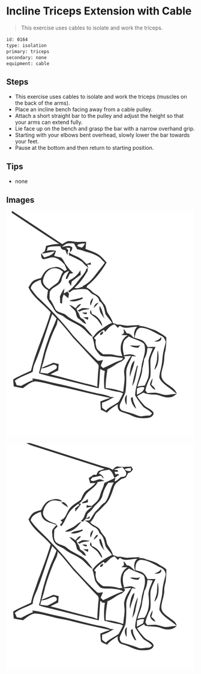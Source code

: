 # Incline Triceps Extension with Cable
> This exercise uses cables to isolate and work the triceps.

``` 
id: 0164 
type: isolation 
primary: triceps 
secondary: none 
equipment: cable 
``` 

## Steps

 - This exercise uses cables to isolate and work the triceps (muscles on the back of the arms).
 - Place an incline bench facing away from a cable pulley.
 - Attach a short straight bar to the pulley and adjust the height so that your arms can extend fully.
 - Lie face up on the bench and grasp the bar with a narrow overhand grip.
 - Starting with your elbows bent overhead, slowly lower the bar towards your feet.
 - Pause at the bottom and then return to starting position.

## Tips

 - none

## Images

![](../svg/0164-relaxation.svg)

![](../svg/0164-tension.svg)
